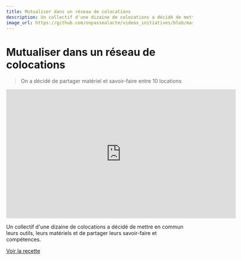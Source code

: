 ```yaml
---
title: Mutualiser dans un réseau de colocations
description: Un collectif d'une dizaine de colocations a décidé de mettre en commun leurs outils, leurs matériels et de partager leurs savoir-faire et compétences. 
image_url: https://github.com/onpassealacte/videos_initiatives/blob/master/media/mutualisation%20colocation.jpg
---
```


# Mutualiser dans un réseau de colocations

> On a décidé de partager matériel et savoir-faire entre 10 locations

<iframe src="https://player.vimeo.com/video/138430740" width="620" height="348" frameborder="0" webkitallowfullscreen mozallowfullscreen allowfullscreen></iframe>

Un collectif d'une dizaine de colocations a décidé de mettre en commun leurs outils, leurs matériels et de partager leurs savoir-faire et compétences. 

[Voir la recette](http://www.onpassealacte.fr/recettes_coup_de_coeur_en_savoir_plus.php?r=85782953600)
